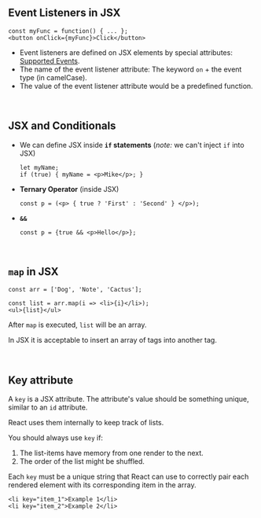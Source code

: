 ## Event Listeners in JSX

```JSX
const myFunc = function() { ... };
<button onClick={myFunc}>Click</button>
```

- Event listeners are defined on JSX elements by special attributes: [Supported Events](https://reactjs.org/docs/events.html#supported-events).
- The name of the event listener attribute: The keyword `on` + the event type (in camelCase).
- The value of the event listener attribute would be a predefined function.

<br>

## JSX and Conditionals

- We can define JSX inside **`if` statements** (_note:_ we can't inject `if` into JSX)

  ```JSX
  let myName;
  if (true) { myName = <p>Mike</p>; }
  ```

- **Ternary Operator** (inside JSX)

  ```JSX
  const p = (<p> { true ? 'First' : 'Second' } </p>);
  ```

- **`&&`**

  ```JSX
  const p = {true && <p>Hello</p>};
  ```

<br>

## `map` in JSX

```JSX
const arr = ['Dog', 'Note', 'Cactus'];

const list = arr.map(i => <li>{i}</li>);
<ul>{list}</ul>
```

After `map` is executed, `list` will be an array.

In JSX it is acceptable to insert an array of tags into another tag.

<br>

## Key attribute

A `key` is a JSX attribute. The attribute's value should be something unique, similar to an `id` attribute.

React uses them internally to keep track of lists.

You should always use `key` if:

1. The list-items have memory from one render to the next.
2. The order of the list might be shuffled.

Each `key` must be a unique string that React can use to correctly pair each rendered element with its corresponding item in the array.

```JSX
<li key="item_1">Example 1</li>
<li key="item_2">Example 2</li>
```

<br>
